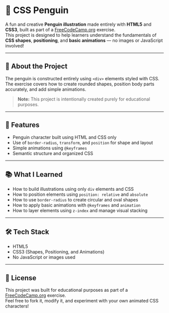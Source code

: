 # 🐧 CSS Penguin

A fun and creative **Penguin illustration** made entirely with **HTML5** and **CSS3**, built as part of a [FreeCodeCamp.org](https://www.freecodecamp.org/) exercise.  
This project is designed to help learners understand the fundamentals of **CSS shapes**, **positioning**, and **basic animations** — no images or JavaScript involved!

---

## 🧾 About the Project

The penguin is constructed entirely using `<div>` elements styled with CSS.  
The exercise covers how to create rounded shapes, position body parts accurately, and add simple animations.

> **Note:** This project is intentionally created purely for educational purposes.

---

## 🚀 Features

- Penguin character built using HTML and CSS only  
- Use of `border-radius`, `transform`, and `position` for shape and layout  
- Simple animations using `@keyframes` 
- Semantic structure and organized CSS  

---

## 📚 What I Learned

- How to build illustrations using only `div` elements and CSS  
- How to position elements using `position: relative` and `absolute`  
- How to use `border-radius` to create circular and oval shapes  
- How to apply basic animations with `@keyframes` and `animation`  
- How to layer elements using `z-index` and manage visual stacking

---

## 🛠 Tech Stack

- HTML5  
- CSS3 (Shapes, Positioning, and Animations)  
- No JavaScript or images used

---

## 📝 License

This project was built for educational purposes as part of a [FreeCodeCamp.org](https://www.freecodecamp.org/) exercise.  
Feel free to fork it, modify it, and experiment with your own animated CSS characters!
